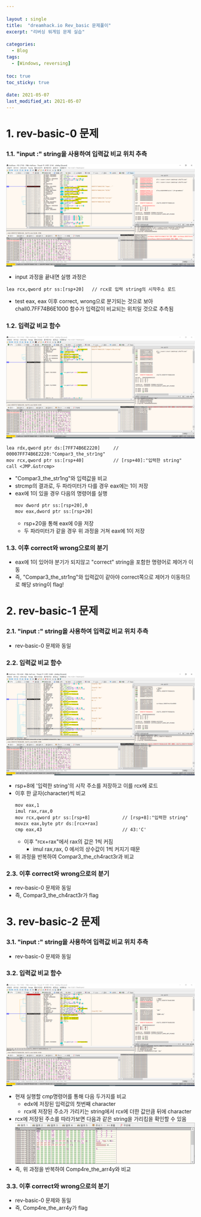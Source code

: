```yaml
---

layout : single
title:  "dreamhack.io Rev_basic 문제풀이"
excerpt: "리버싱 워게임 문제 실습"

categories:
  - Blog
tags:
  - [Windows, reversing]

toc: true
toc_sticky: true

date: 2021-05-07
last_modified_at: 2021-05-07
---
```

<!--
10주차 과제는 디버깅 실습입니다

이론만 배우다 보면 아무래도 직접 경험하는 것보다 와닿지 않아 기억하기 어려운 경우가 많습니다. 직접 디버깅을 수행해보며 메모리(코드, 데이터, 스택 등), cpu 레지스터 등 컴퓨터 구조에 대해 생각해보면서 어셈블리 언어 해석 및 도구 사용에 익숙해지는 것이 목적입니다. 이번 주는 따로 레퍼런스는 없고 모르는 부분 있으면 따로 검색하지 말고 바로바로 질문하시면서 수행하면 됩니다.

- [필수 1] 디스어셈블러(IDA 및 기타 도구) 또는 디버거(x64dbg 등)를 사용하여 dreamhack.io 사이트의 Wargame (리버싱 분야)을 풀어봅니다. (rev-basic 0부터 2까지)
- [선택 1] 어셈블리 코드를 임의의 프로그래밍 언어(C언어 등)로 변환하여 표시합니다.
- 주의 사항: 디컴파일러(hex-rays 등) 사용 금지 (IDA 또는 x64dbg의 경우 그래프 기능은 사용해도 괜찮음)
-->

# 1. rev-basic-0 문제
### 1.1. "input :" string을 사용하여 입력값 비교 위치 추측
![a](https://github.com/LeeHojun96/LeeHojun96.github.io/blob/master/_posts/img/2021-05-07-basic0_1.png)
- input 과정을 끝내면 실행 과정은
```
lea rcx,qword ptr ss:[rsp+20]   // rcx로 입력 string의 시작주소 로드
```
- test eax, eax 이후 correct, wrong으로 분기되는 것으로 보아 chall0.7FF74B6E1000 함수가 입력값이 비교되는 위치일 것으로 추측됨
### 1.2. 입력값 비교 함수
![a](https://github.com/LeeHojun96/LeeHojun96.github.io/blob/master/_posts/img/2021-05-07-basic0_2.png)
```
lea rdx,qword ptr ds:[7FF74B6E2220]     // 00007FF74B6E2220:"Compar3_the_str1ng"
mov rcx,qword ptr ss:[rsp+40]           // [rsp+40]:"입력한 string"
call <JMP.&strcmp>                      
```
- "Compar3_the_str1ng"와 입력값을 비교
- strcmp의 결과로, 두 파라미터가 다를 경우 eax에는 1이 저장
- eax에 1이 있을 경우 다음의 명령어를 실행   
  ```
  mov dword ptr ss:[rsp+20],0             
  mov eax,dword ptr ss:[rsp+20]           
  ```
  - rsp+20을 통해 eax에 0을 저장
  - 두 파라미터가 같을 경우 위 과정을 거쳐 eax에 1이 저장
### 1.3. 이후 correct와 wrong으로의 분기
- eax에 1이 있어야 분기가 되지않고 "correct" string을 포함한 명령어로 제어가 이동
- 즉, "Compar3_the_str1ng"와 입력값이 같아야 correct쪽으로 제어가 이동하므로 해당 string이 flag!



# 2. rev-basic-1 문제
### 2.1. "input :" string을 사용하여 입력값 비교 위치 추측
 - rev-basic-0 문제와 동일
### 2.2. 입력값 비교 함수
![a](https://github.com/LeeHojun96/LeeHojun96.github.io/blob/master/_posts/img/2021-05-07-basic1_1.png)
- rsp+8에 '입력한 string'의 시작 주소를 저장하고 이를 rcx에 로드
- 이후 한 글자(character)씩 비교
  ```
  mov eax,1                               
  imul rax,rax,0                          
  mov rcx,qword ptr ss:[rsp+8]            // [rsp+8]:"입력한 string"
  movzx eax,byte ptr ds:[rcx+rax]         
  cmp eax,43                              // 43:'C'
  ```
  - 이후 "rcx+rax"에서 rax의 값은 1씩 커짐
    - imul rax,rax, 0 에서의 상수값이 1씩 커지기 때문
- 위 과정을 반복하여 Compar3_the_ch4ract3r과 비교
### 2.3. 이후 correct와 wrong으로의 분기
- rev-basic-0 문제와 동일
- 즉, Compar3_the_ch4ract3r가 flag

# 3. rev-basic-2 문제
### 3.1. "input :" string을 사용하여 입력값 비교 위치 추측
 - rev-basic-0 문제와 동일
### 3.2. 입력값 비교 함수
![a](https://github.com/LeeHojun96/LeeHojun96.github.io/blob/master/_posts/img/2021-05-07-basic2_1.png)
- 현재 실행할 cmp명령어를 통해 다음 두가지를 비교
  - edx에 저장된 입력값의 첫번째 character
  - rcx에 저장된 주소가 가리키는 string에서 rcx에 더한 값만큼 뒤에 character
- rcx에 저장된 주소를 따라가보면 다음과 같은 string을 가리킴을 확인할 수 있음
  ![a](https://github.com/LeeHojun96/LeeHojun96.github.io/blob/master/_posts/img/2021-05-07-basic2_2.png)
- 즉, 위 과정을 반복하여 Comp4re_the_arr4y와 비교
### 3.3. 이후 correct와 wrong으로의 분기
- rev-basic-0 문제와 동일
- 즉, Comp4re_the_arr4y가 flag
